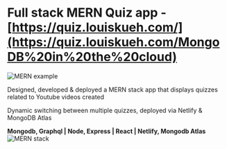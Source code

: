 # Full stack MERN Quiz app - [https://quiz.louiskueh.com/](https://quiz.louiskueh.com/MongoDB%20in%20the%20cloud)
![MERN example](https://louiskueh.com/static/media/quiz.95320080.gif)
 
Designed, developed & deployed a MERN stack app that displays quizzes related to Youtube videos created

Dynamic switching between multiple quizzes, deployed via Netlify & MongoDB Atlas

**Mongodb, Graphql | Node, Express | React | Netlify, Mongodb Atlas**
![MERN stack](https://www.mindinventory.com/blog/wp-content/uploads/2021/06/mean-stack.png)

